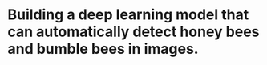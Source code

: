 # Building a deep learning model that can automatically detect honey bees and bumble bees in images.
